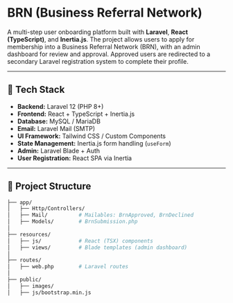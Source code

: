 # BRN (Business Referral Network)

A multi-step user onboarding platform built with **Laravel**, **React (TypeScript)**, and **Inertia.js**. The project allows users to apply for membership into a Business Referral Network (BRN), with an admin dashboard for review and approval. Approved users are redirected to a secondary Laravel registration system to complete their profile.

---

## 🔧 Tech Stack

- **Backend:** Laravel 12 (PHP 8+)
- **Frontend:** React + TypeScript + Inertia.js
- **Database:** MySQL / MariaDB
- **Email:** Laravel Mail (SMTP)
- **UI Framework:** Tailwind CSS / Custom Components
- **State Management:** Inertia.js form handling (`useForm`)
- **Admin:** Laravel Blade + Auth
- **User Registration:** React SPA via Inertia

---

## 📁 Project Structure

```bash
├── app/
│   ├── Http/Controllers/
│   ├── Mail/          # Mailables: BrnApproved, BrnDeclined
│   ├── Models/        # BrnSubmission.php
│
├── resources/
│   ├── js/            # React (TSX) components
│   ├── views/         # Blade templates (admin dashboard)
│
├── routes/
│   ├── web.php        # Laravel routes
│
├── public/
│   ├── images/
│   ├── js/bootstrap.min.js
